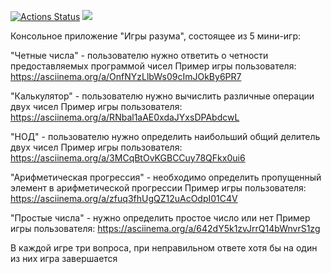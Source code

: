 [![Actions Status](https://github.com/MaryKom/java-project-71/workflows/hexlet-check/badge.svg)](https://github.com/ligrena/java-project-61/actions)
<a href="https://codeclimate.com/github/ligrena/java-project-61/maintainability"><img src="https://api.codeclimate.com/v1/badges/7613737a4b805635610c/maintainability" /></a>

Консольное приложение "Игры разума", состоящее из 5 мини-игр:

"Четные числа" - пользователю нужно ответить о четности предоставляемых программой чисел
Пример игры пользователя: https://asciinema.org/a/OnfNYzLlbWs09cImJOkBy6PR7

"Калькулятор" - пользователю нужно вычислить различные операции двух чисел
Пример игры пользователя: https://asciinema.org/a/RNbal1aAE0xdaJYxsDPAbdcwL

"НОД" - пользователю нужно определить наибольший общий делитель двух чисел
Пример игры пользователя: https://asciinema.org/a/3MCqBtOvKGBCCuy78QFkx0ui6

"Арифметическая прогрессия" - необходимо определить пропущенный элемент в арифметической прогрессии
Пример игры пользователя: https://asciinema.org/a/zfuq3fhUgQZ12uAcOdpI01C4V

"Простые числа" - нужно определить простое число или нет
Пример игры пользователя: https://asciinema.org/a/642dY5k1zvJrrQ14bWnvrS1zg

В каждой игре три вопроса, при неправильном ответе хотя бы на один из них игра завершается